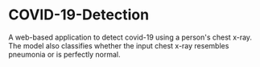 # COVID-19-Detection
A web-based application to detect covid-19 using a person's chest x-ray. <br>
The model also classifies whether the input chest x-ray resembles pneumonia or is perfectly normal.